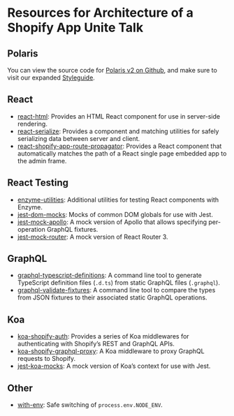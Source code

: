 # Resources for Architecture of a Shopify App Unite Talk

## Polaris
You can view the source code for [Polaris v2 on Github](https://github.com/Shopify/polaris), and make sure to visit our expanded [Styleguide](https://polaris.shopify.com).

## React
* [react-html](https://github.com/Shopify/quilt/tree/master/packages/react-html): Provides an HTML React component for use in server-side rendering.
* [react-serialize](https://github.com/Shopify/quilt/tree/master/packages/react-serialize): Provides a component and matching utilities for safely serializing data between server and client. 
* [react-shopify-app-route-propagator](https://github.com/Shopify/quilt/tree/master/packages/react-shopify-app-route-propagator): Provides a React component that automatically matches the path of a React single page embedded app to the admin frame.

## React Testing
* [enzyme-utilities](https://github.com/Shopify/quilt/tree/master/packages/enzyme-utilities): Additional utilities for testing React components with Enzyme.
* [jest-dom-mocks](https://github.com/Shopify/quilt/tree/master/packages/jest-dom-mocks): Mocks of common DOM globals for use with Jest.
* [jest-mock-apollo](https://github.com/Shopify/quilt/tree/master/packages/jest-mock-apollo): A mock version of Apollo that allows specifying per-operation GraphQL fixtures.
* [jest-mock-router](https://github.com/Shopify/quilt/tree/master/packages/jest-mock-router): A mock version of React Router 3.

## GraphQL
* [graphql-typescript-definitions](https://github.com/Shopify/graphql-tools-web/tree/master/packages/graphql-typescript-definitions): A command line tool to generate TypeScript definition files (`.d.ts`) from static GraphQL files (`.graphql`).
* [graphql-validate-fixtures](https://github.com/Shopify/graphql-tools-web/tree/master/packages/graphql-validate-fixtures): A command line tool to compare the types from JSON fixtures to their associated static GraphQL operations.

## Koa
* [koa-shopify-auth](https://github.com/Shopify/quilt/tree/master/packages/koa-shopify-auth): Provides a series of Koa middlewares for authenticating with Shopify’s REST and GraphQL APIs.
* [koa-shopify-graphql-proxy](https://github.com/Shopify/quilt/tree/master/packages/koa-shopify-graphql-proxy): A Koa middleware to proxy GraphQL requests to Shopify.
* [jest-koa-mocks](https://github.com/Shopify/quilt/tree/master/packages/jest-koa-mocks): A mock version of Koa’s context for use with Jest.

## Other
* [with-env](https://github.com/Shopify/quilt/tree/master/packages/with-env): Safe switching of `process.env.NODE_ENV`.
